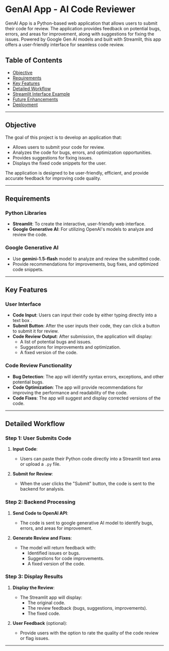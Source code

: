 # GenAI App - AI Code Reviewer

GenAI App is a Python-based web application that allows users to submit their code for review. The application provides feedback on potential bugs, errors, and areas for improvement, along with suggestions for fixing the issues. Powered by Google Gen AI models and built with Streamlit, this app offers a user-friendly interface for seamless code review.

## Table of Contents
- [Objective](#objective)
- [Requirements](#requirements)
- [Key Features](#key-features)
- [Detailed Workflow](#detailed-workflow)
- [Streamlit Interface Example](#streamlit-interface-example)
- [Future Enhancements](#future-enhancements)
- [Deployment](#deployment)

---

## Objective

The goal of this project is to develop an application that:
- Allows users to submit your code for review.
- Analyzes the code for bugs, errors, and optimization opportunities.
- Provides suggestions for fixing issues.
- Displays the fixed code snippets for the user.

The application is designed to be user-friendly, efficient, and provide accurate feedback for improving code quality.

---

## Requirements

### **Python Libraries**
- **Streamlit**: To create the interactive, user-friendly web interface.
- **Google Generative AI**: For utilizing OpenAI's models to analyze and review the code.


### **Google Generative AI**
- Use **gemini-1.5-flash** model to analyze and review the submitted code.
- Provide recommendations for improvements, bug fixes, and optimized code snippets.

---

## Key Features

### **User Interface**
- **Code Input**: Users can input their code by either typing directly into a text box .
- **Submit Button**: After the user inputs their code, they can click a button to submit it for review.
- **Code Review Output**: After submission, the application will display:
  - A list of potential bugs and issues.
  - Suggestions for improvements and optimization.
  - A fixed version of the code.

### **Code Review Functionality**
- **Bug Detection**: The app will identify syntax errors, exceptions, and other potential bugs.
- **Code Optimization**: The app will provide recommendations for improving the performance and readability of the code.
- **Code Fixes**: The app will suggest and display corrected versions of the code.

---

## Detailed Workflow

### **Step 1: User Submits Code**
1. **Input Code**: 
   - Users can paste their Python code directly into a Streamlit text area or upload a `.py` file.
   
2. **Submit for Review**: 
   - When the user clicks the "Submit" button, the code is sent to the backend for analysis.

### **Step 2: Backend Processing**
   
1. **Send Code to OpenAI API**: 
   - The code is sent to google generative AI model to identify bugs, errors, and areas for improvement.
   
2. **Generate Review and Fixes**:
   - The model will return feedback with:
     - Identified issues or bugs.
     - Suggestions for code improvements.
     - A fixed version of the code.

### **Step 3: Display Results**
1. **Display the Review**:
   - The Streamlit app will display:
     - The original code.
     - The review feedback (bugs, suggestions, improvements).
     - The fixed code.

2. **User Feedback** (optional):
   - Provide users with the option to rate the quality of the code review or flag issues.
---